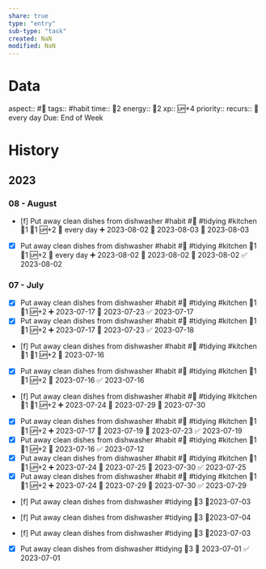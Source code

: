 ```yaml
---
share: true
type: "entry"
sub-type: "task"
created: NaN 
modified: NaN
---
```

# Data
aspect:: #🧠
tags:: #habit
time:: 🍅2
energy:: 🥄2
xp:: 🆙+4
priority:: 
recurs:: 🔁 every day
Due: End of Week
# History
## 2023
### 08 - August
- [f] Put away clean dishes from dishwasher #habit #🍎 #tidying #kitchen 🍅1 🥄1 🆙+2 🔁 every day ➕ 2023-08-02 🛫 2023-08-03 📅 2023-08-03
- [x] Put away clean dishes from dishwasher #habit #🍎 #tidying #kitchen 🍅1 🥄1 🆙+2 🔁 every day ➕ 2023-08-02 🛫 2023-08-02 📅 2023-08-02 ✅ 2023-08-02
### 07 - July

- [x] Put away clean dishes from dishwasher #habit #🍎 #tidying #kitchen 🍅1 🥄1 🆙+2 ➕ 2023-07-17 📅 2023-07-23 ✅ 2023-07-17
- [x] Put away clean dishes from dishwasher #habit #🍎 #tidying #kitchen 🍅1 🥄1 🆙+2 ➕ 2023-07-17 📅 2023-07-23 ✅ 2023-07-18
- [f] Put away clean dishes from dishwasher #habit #🍎 #tidying #kitchen 🍅1 🥄1 🆙+2 📅 2023-07-16
- [x] Put away clean dishes from dishwasher #habit #🍎 #tidying #kitchen 🍅1 🥄1 🆙+2 📅 2023-07-16 ✅ 2023-07-16
- [f] Put away clean dishes from dishwasher #habit #🍎 #tidying #kitchen 🍅1 🥄1 🆙+2 ➕ 2023-07-24 🛫 2023-07-29 📅 2023-07-30
- [x] Put away clean dishes from dishwasher #habit #🍎 #tidying #kitchen 🍅1 🥄1 🆙+2 ➕ 2023-07-17 🛫 2023-07-19 📅 2023-07-23 ✅ 2023-07-19
- [x] Put away clean dishes from dishwasher #habit #🍎 #tidying #kitchen 🍅1 🥄1 🆙+2 📅 2023-07-16 ✅ 2023-07-12
- [x] Put away clean dishes from dishwasher #habit #🍎 #tidying #kitchen 🍅1 🥄1 🆙+2 ➕ 2023-07-24 🛫 2023-07-25 📅 2023-07-30 ✅ 2023-07-25
- [x] Put away clean dishes from dishwasher #habit #🍎 #tidying #kitchen 🍅1 🥄1 🆙+2 ➕ 2023-07-24 🛫 2023-07-29 📅 2023-07-30 ✅ 2023-07-29
- [f] Put away clean dishes from dishwasher #tidying 🥄3 📆2023-07-03

- [f] Put away clean dishes from dishwasher #tidying 🥄3 📆2023-07-04
- [f] Put away clean dishes from dishwasher #tidying 🥄3 📆2023-07-03
- [x] Put away clean dishes from dishwasher #tidying 🥄3 📅 2023-07-01 ✅ 2023-07-01





